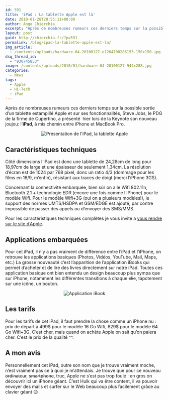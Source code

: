 ```yaml
---
id: 591
title: 'iPad : La tablette Apple est là'
date: 2010-01-28T20:55:11+00:00
author: Ange Chierchia
excerpt: "Après de nombreuses rumeurs ces derniers temps sur la possible sortie d'un tablette estampillé Apple et sur ces fonctionnalités, Steve Jobs, le PDG de la firme de Cupertino, a présenté  hier lors de la Keynote son nouveau joujou: l'iPad, à mis chemin entre iPhone et MacBook Pro."
layout: post
guid: http://chierchia.fr/?p=591
permalink: /blog/ipad-la-tablette-apple-est-la/
img_article:
  - /contents/uploads/hardware-04-20100127-e1264708286153-150x150.jpg
dsq_thread_id:
  - "930745853"
image: /contents/uploads/2010/01/hardware-04-20100127-944x288.jpg
categories:
  - News
tags:
  - Apple
  - Hi-Tech
  - iPad
---
```

Après de nombreuses rumeurs ces derniers temps sur la possible sortie d&rsquo;un tablette estampillé Apple et sur ses fonctionnalités, Steve Jobs, le PDG de la firme de Cupertino, a présenté  hier lors de la Keynote son nouveau joujou: l&rsquo;**iPad**, à mis chemin entre iPhone et MacBook Pro.<!--more-->

<p style="text-align: center;">
  <img class="aligncenter" title="Présentation de l'iPad, la tablette Apple" src="http://i0.wp.com/www.zdnet.fr/i/edit/ne/2010/01/ipad-apple.jpg?resize=400%2C233" alt="Présentation de l'iPad, la tablette Apple" data-recalc-dims="1" />
</p>

## Caractéristiques techniques

Côté dimensions l&rsquo;iPad est donc une tablette de 24,28cm de long pour 18,97cm de large et une épaisseur de seulement 1,34cm. La résolution d&rsquo;écran est de 1024 par 768 pixel, donc un ratio 4/3 (dommage pour les films en 16/9, m&rsquo;enfin), résistant aux traces de doigt (merci l&rsquo;iPhone 3GS).

Concernant la connectivité embarquée, bien sûr on a le Wifi 802.11n, Bluetooth 2.1 + technologie EDR (encore une fois comme l&rsquo;iPhone) pour le modèle Wifi. Pour le modèle Wifi+3G (oui on a plusieurs modèles!), le support des normes UMTS/HSDPA et GSM/EDGE est ajouté, par contre impossible de passer des appels ou d&rsquo;envoyer des SMS/MMS.

Pour les caractéristiques techniques complètes je vous invite a <a title="Voir les caractéristiques complètes de l'iPad" href="http://www.apple.com/ipad/specs/" target="_blank">vous rendre sur le site d&rsquo;Apple</a>.

## Applications embarquées

Pour cet iPad, il n&rsquo;y a pas vraiment de différence entre l&rsquo;iPad et l&rsquo;iPhone, on retrouve les applications basiques (Photos, Vidéos, YouTube, Mail, Maps, etc.) La grosse nouveauté c&rsquo;est l&rsquo;apparition de l&rsquo;application iBooks qui permet d&rsquo;acheter et de lire des livres directement sur notre iPad. Toutes ces application basique ont bien entendu un design beaucoup plus sympa que sur iPhone, notamment les différentes transitions à chaque <span style="text-decoration: line-through;">clic</span>, tapotement sur une icône, un bouton.

<p style="text-align: center;">
  <img class="aligncenter" title="Application iBooks" src="http://i0.wp.com/images.apple.com/ipad/gallery/images/gallery-software-ibooks-20100127.jpg?resize=566%2C330" alt="Application iBook" data-recalc-dims="1" />
</p>

## Les tarifs

Pour les tarifs de cet iPad, il faut prendre la chose comme un iPhone nu : prix de départ à 499$ pour le modèle 16 Go Wifi, 829$ pour le modèle 64 Go Wifi+3G. C&rsquo;est cher, mais quand on achète Apple on sait qu&rsquo;on paiera cher. C&rsquo;est le prix de la qualité ^^.

## A mon avis

Personnellement cet iPad, outre son nom que je trouve vraiment moche, n&rsquo;est vraiment pas ce à quoi je m&rsquo;attendais. Je trouve que pour ce nouveau <span style="text-decoration: line-through;">ordinateur</span>, <span style="text-decoration: line-through;">smartphone</span>, truc, Apple ne s&rsquo;est pas trop foulé : en gros on découvrir ici un iPhone géant. C&rsquo;est Hulk qui va être content, il va pouvoir envoyer des mails et surfer sur le Web beaucoup plus facilement grâce au clavier géant 😉